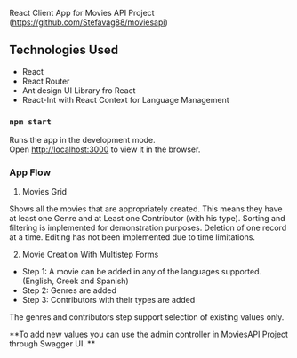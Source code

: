  React Client App for Movies API Project (https://github.com/Stefavag88/moviesapi)

## Technologies Used

- React 
- React Router
- Ant design UI Library fro React
- React-Int with React Context for Language Management

### `npm start`

Runs the app in the development mode.<br>
Open [http://localhost:3000](http://localhost:3000) to view it in the browser.

### App Flow

1. Movies Grid

Shows all the movies that are appropriately created. This means they have at least one Genre and at Least one Contributor (with his type).
Sorting and filtering is implemented for demonstration purposes.
Deletion of one record at a time. 
Editing has not been implemented due to time limitations.

2. Movie Creation With Multistep Forms

- Step 1: A movie can be added in any of the languages supported. (English, Greek and Spanish)
- Step 2: Genres are added
- Step 3: Contributors with their types are added

The genres and contributors step support selection of existing values only. 


**To add new values you can use the admin controller in MoviesAPI Project through Swagger UI. **
